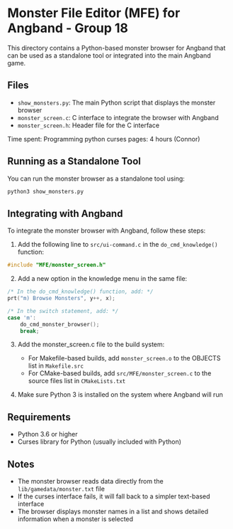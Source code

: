 # Monster File Editor (MFE) for Angband - Group 18

This directory contains a Python-based monster browser for Angband that can be used as a standalone tool or integrated into the main Angband game.

## Files

- `show_monsters.py`: The main Python script that displays the monster browser
- `monster_screen.c`: C interface to integrate the browser with Angband
- `monster_screen.h`: Header file for the C interface

Time spent:
Programming python curses pages: 4 hours (Connor)


## Running as a Standalone Tool

You can run the monster browser as a standalone tool using:

```bash
python3 show_monsters.py
```

## Integrating with Angband

To integrate the monster browser with Angband, follow these steps:

1. Add the following line to `src/ui-command.c` in the `do_cmd_knowledge()` function:

```c
#include "MFE/monster_screen.h"
```

2. Add a new option in the knowledge menu in the same file:

```c
/* In the do_cmd_knowledge() function, add: */
prt("m) Browse Monsters", y++, x);

/* In the switch statement, add: */
case 'm':
    do_cmd_monster_browser();
    break;
```

3. Add the monster_screen.c file to the build system:

   - For Makefile-based builds, add `monster_screen.o` to the OBJECTS list in `Makefile.src`
   - For CMake-based builds, add `src/MFE/monster_screen.c` to the source files list in `CMakeLists.txt`

4. Make sure Python 3 is installed on the system where Angband will run

## Requirements

- Python 3.6 or higher
- Curses library for Python (usually included with Python)

## Notes

- The monster browser reads data directly from the `lib/gamedata/monster.txt` file
- If the curses interface fails, it will fall back to a simpler text-based interface
- The browser displays monster names in a list and shows detailed information when a monster is selected 